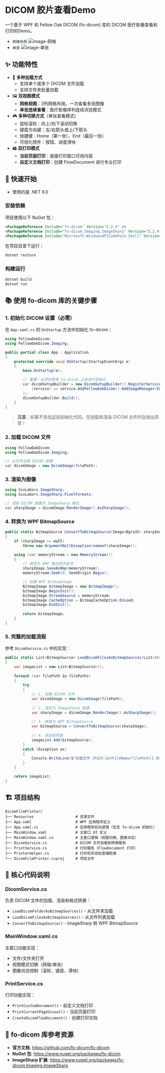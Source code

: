 # DICOM 胶片查看Demo

一个基于 WPF 和 Fellow Oak DICOM (fo-dicom) 库的 DICOM 医疗影像查看和打印的Demo。
- ` 网格布局 `
![image-网格](images\网格.png)
- ` 单张 `
![image-单张](images\单张.png)

## ✨ 功能特性

- 📁 **多种加载方式**
  - 支持单个或多个 DICOM 文件加载
  - 支持文件夹批量加载
- 🖼️ **双视图模式**
  - **网格视图**：3列网格布局，一次查看多张图像
  - **单张连续查看**：医疗影像序列连续浏览模式
- 🎮 **多种切换方式**（单张查看模式）
  - 鼠标滚轮：向上/向下滚动切换
  - 键盘方向键：左/右箭头或上/下箭头
  - 快捷键：Home（第一张）、End（最后一张）
  - 可视化控件：按钮、进度滑块
- 🖨️ **双打印模式**
  - **当前页面打印**：直接打印窗口可视内容
  - **自定义文档打印**：创建 FlowDocument 进行专业打印

## 🚀 快速开始

- 使用的是 .NET 9.0 

### 安装依赖

项目使用以下 NuGet 包：

```xml
<PackageReference Include="fo-dicom" Version="5.2.4" />
<PackageReference Include="fo-dicom.Imaging.ImageSharp" Version="5.2.4" />
<PackageReference Include="Microsoft-WindowsAPICodePack-Shell" Version="1.1.5" />
```

在项目目录下运行：

```bash
dotnet restore
```

### 构建运行

```bash
dotnet build
dotnet run
```

## 📚 使用 fo-dicom 库的关键步骤

### 1. 初始化 DICOM 设置（必需）

在 `App.xaml.cs` 的 `OnStartup` 方法中初始化 fo-dicom：

```csharp
using FellowOakDicom;
using FellowOakDicom.Imaging;

public partial class App : Application
{
    protected override void OnStartup(StartupEventArgs e)
    {
        base.OnStartup(e);

        // 重要：必须在使用 fo-dicom 之前进行初始化
        var dicomSetupBuilder = new DicomSetupBuilder().RegisterServices(
            (service) => service.AddFellowOakDicom().AddImageManager<ImageSharpImageManager>()
        );
        dicomSetupBuilder.Build();
    }
}
```

> **注意**：如果不添加这段初始化代码，在加载和渲染 DICOM 文件时会抛出异常！

### 2. 加载 DICOM 文件

```csharp
using FellowOakDicom;
using FellowOakDicom.Imaging;

// 从文件加载 DICOM 图像
var dicomImage = new DicomImage(filePath);
```

### 3. 渲染为图像

```csharp
using SixLabors.ImageSharp;
using SixLabors.ImageSharp.PixelFormats;

// 渲染 DICOM 图像为 ImageSharp 格式
var sharpImage = dicomImage.RenderImage().AsSharpImage();
```

### 4. 转换为 WPF BitmapSource

```csharp
public static BitmapSource ConvertToBitmapSource(Image<Bgra32> sharpImage)
{
    if (sharpImage == null)
        throw new ArgumentNullException(nameof(sharpImage));

    using (var memoryStream = new MemoryStream())
    {
        // 保存为 BMP 格式到内存流
        sharpImage.SaveAsBmp(memoryStream);
        memoryStream.Seek(0, SeekOrigin.Begin);

        // 创建 WPF BitmapImage
        BitmapImage bitmapImage = new BitmapImage();
        bitmapImage.BeginInit();
        bitmapImage.StreamSource = memoryStream;
        bitmapImage.CacheOption = BitmapCacheOption.OnLoad;
        bitmapImage.EndInit();
        
        return bitmapImage;
    }
}
```

### 5. 完整的加载流程

参考 `DicomService.cs` 中的实现：

```csharp
public static List<BitmapSource> LoadDicomFilesAsBitmapSources(List<string> filePaths)
{
    var imageList = new List<BitmapSource>();
    
    foreach (var filePath in filePaths)
    {
        try
        {
            // 1. 加载 DICOM 文件
            var dicomImage = new DicomImage(filePath);
            
            // 2. 渲染为 ImageSharp 图像
            var sharpImage = dicomImage.RenderImage().AsSharpImage();
            
            // 3. 转换为 WPF BitmapSource
            var bitmapSource = ConvertToBitmapSource(sharpImage);
            
            // 4. 添加到列表
            imageList.Add(bitmapSource);
        }
        catch (Exception ex)
        {
            Console.WriteLine($"加载文件 {Path.GetFileName(filePath)} 失败: {ex.Message}");
        }
    }

    return imageList;
}
```

## 🏗️ 项目结构

```
DicomFilmPrinter/
├── Resources                   # 资源文件
├── App.xaml                    # WPF 应用程序定义
├── App.xaml.cs                 # 应用程序启动逻辑（包含 fo-dicom 初始化）
├── MainWindow.xaml             # 主窗口 UI 定义
├── MainWindow.xaml.cs          # 主窗口逻辑（视图切换、图像浏览）
├── DicomService.cs             # DICOM 文件加载和转换服务
├── PrintService.cs             # 打印服务（FlowDocument 打印）
├── PrinterHelper.cs            # 打印机状态检查辅助类
└── DicomFilmPrinter.csproj     # 项目文件
```

## 🎯 核心代码说明

### DicomService.cs
负责 DICOM 文件的加载、渲染和格式转换：
- `LoadDicomFolderAsBitmapSources()` - 从文件夹加载
- `LoadDicomFilesAsBitmapSources()` - 从文件列表加载
- `ConvertToBitmapSource()` - ImageSharp 转 WPF BitmapSource

### MainWindow.xaml.cs
主窗口功能实现：
- 文件/文件夹打开
- 视图模式切换（网格/单张）
- 图像浏览控制（滚轮、键盘、滑块）

### PrintService.cs
打印功能实现：
- `PrintCustomDocument()` - 自定义文档打印
- `PrintCurrentPageVisual()` - 当前页面打印
- `CreateDicomFlowDocument()` - 创建打印文档



## 📖 fo-dicom 库参考资源

- **官方文档**: https://github.com/fo-dicom/fo-dicom
- **NuGet 包**: https://www.nuget.org/packages/fo-dicom
- **ImageSharp 扩展**: https://www.nuget.org/packages/fo-dicom.Imaging.ImageSharp

